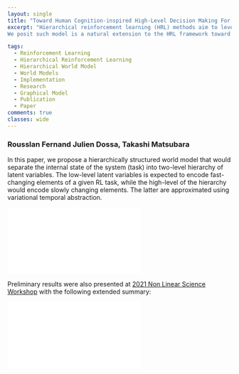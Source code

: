 ```yaml
---
layout: single
title: "Toward Human Cognition-inspired High-Level Decision Making For Hierarchical Reinforcement Learning Agents"
excerpt: "Hierarchical reinforcement learning (HRL) methods aim to leverage the concept of temporal abstraction to efficiently solve long-horizon, sequential decision-making problems with sparse and delayed rewards. However, the decision-making process of the agent in most HRL methods is often based directly on low-level observations, while also using fixed temporal abstraction. We propose the hierarchical world model (HWM), which can capture more flexible high-level, temporally abstract dynamics, as well as low-level dynamics of the system.
We posit such model is a natural extension to the HRL framework toward a decision-making process closer to that of humans."

tags:
  - Reinforcement Learning
  - Hierarchical Reinforcement Learning
  - Hierarchical World Model
  - World Models
  - Implementation
  - Research
  - Graphical Model
  - Publication
  - Paper
comments: true
classes: wide
---
```


### Rousslan Fernand Julien Dossa, Takashi Matsubara

In this paper, we propose a hierarchically structured world model that would separate the internal state of the system (task) into two-level hierarchy of latent variables.
The low-level latent variables is expected to encode fast-changing elements of a given RL task, while the high-level of the hierarchy would encode slowly changing elements.
The latter are approximated using variational temporal abstraction.

<embed src="/assets/publications/pdfs/2021_ieice_ccs_toward_human_cognition_inspired_high_level_decision_making_for_hrl.pdf" type="application/pdf" />

Preliminary results were also presented at [2021 Non Linear Science Workshop](https://nlsw2021.org/) with the following extended summary:

<embed src="/assets/publications/pdfs/2021_NOLTA_Non_Linear_Science_Workshop_Hierarchical_World_Model_Extend_Summary_Compressed.pdf" type="application/pdf" />
